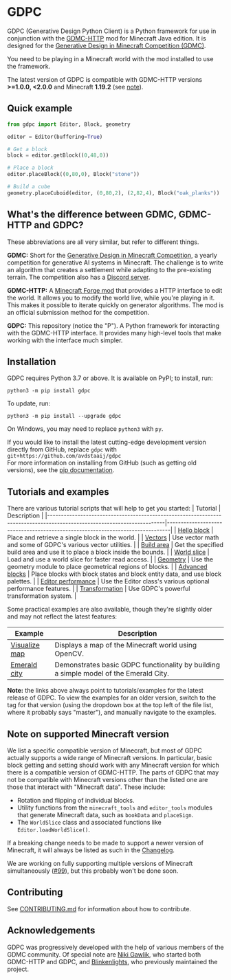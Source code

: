 # GDPC

GDPC (Generative Design Python Client) is a Python framework for use in conjunction with the [GDMC-HTTP](https://github.com/Niels-NTG/gdmc_http_interface) mod for Minecraft Java edition.
It is designed for the [Generative Design in Minecraft Competition (GDMC)](https://gendesignmc.engineering.nyu.edu).

You need to be playing in a Minecraft world with the mod installed to use the framework.

The latest version of GDPC is compatible with GDMC-HTTP versions **>=1.0.0, <2.0.0** and Minecraft **1.19.2** (see [note](#note-on-supported-minecraft-version)).


## Quick example

```python
from gdpc import Editor, Block, geometry

editor = Editor(buffering=True)

# Get a block
block = editor.getBlock((0,48,0))

# Place a block
editor.placeBlock((0,80,0), Block("stone"))

# Build a cube
geometry.placeCuboid(editor, (0,80,2), (2,82,4), Block("oak_planks"))
```

## What's the difference between GDMC, GDMC-HTTP and GDPC?

These abbreviations are all very similar, but refer to different things.

**GDMC:** Short for the [Generative Design in Minecraft Competition](https://gendesignmc.engineering.nyu.edu), a yearly competition for generative AI systems in Minecraft.
The challenge is to write an algorithm that creates a settlement while adapting to the pre-existing terrain. The competition also has a [Discord server](https://discord.gg/YwpPCRQWND).

**GDMC-HTTP:** A [Minecraft Forge mod](https://github.com/Niels-NTG/gdmc_http_interface) that provides a HTTP interface to edit the world.
It allows you to modify the world live, while you're playing in it. This makes it possible to iterate quickly on generator algorithms.
The mod is an official submission method for the competition.

**GDPC:** This repository (notice the "P"). A Python framework for interacting with the GDMC-HTTP interface.
It provides many high-level tools that make working with the interface much simpler.


## Installation

GDPC requires Python 3.7 or above. It is available on PyPI; to install, run:
```
python3 -m pip install gdpc
```
To update, run:
```
python3 -m pip install --upgrade gdpc
```
On Windows, you may need to replace `python3` with `py`.

If you would like to install the latest cutting-edge development version directly from GitHub, replace `gdpc` with\
`git+https://github.com/avdstaaij/gdpc`\
For more information on installing from GitHub (such as getting old versions), see the [pip documentation](https://pip.pypa.io/en/stable/topics/vcs-support/).


## Tutorials and examples

There are various tutorial scripts that will help to get you started:
| Tutorial                                                                                                               | Description                                                                   |
|------------------------------------------------------------------------------------------------------------------------|-------------------------------------------------------------------------------|
| [Hello block](https://github.com/avdstaaij/gdpc/blob/latest-release/examples/tutorials/1_hello_block.py)               | Place and retrieve a single block in the world.                               |
| [Vectors](https://github.com/avdstaaij/gdpc/blob/latest-release/examples/tutorials/2_vectors.py)                       | Use vector math and some of GDPC's various vector utilities.                  |
| [Build area](https://github.com/avdstaaij/gdpc/blob/latest-release/examples/tutorials/3_build_area.py)                 | Get the specified build area and use it to place a block inside the bounds.   |
| [World slice](https://github.com/avdstaaij/gdpc/blob/latest-release/examples/tutorials/4_world_slice.py)               | Load and use a world slice for faster read access.                            |
| [Geometry](https://github.com/avdstaaij/gdpc/blob/latest-release/examples/tutorials/5_geometry.py)                     | Use the geometry module to place geometrical regions of blocks.               |
| [Advanced blocks](https://github.com/avdstaaij/gdpc/blob/latest-release/examples/tutorials/6_advanced_blocks.py)       | Place blocks with block states and block entity data, and use block palettes. |
| [Editor performance](https://github.com/avdstaaij/gdpc/blob/latest-release/examples/tutorials/7_editor_performance.py) | Use the Editor class's various optional performance features.                 |
| [Transformation](https://github.com/avdstaaij/gdpc/blob/latest-release/examples/tutorials/8_transformation.py)         | Use GDPC's powerful transformation system.                                    |

Some practical examples are also available, though they're slightly older and may not reflect the latest features:

| Example                                                                                          | Description                                                                           |
|--------------------------------------------------------------------------------------------------|---------------------------------------------------------------------------------------|
| [Visualize map](https://github.com/avdstaaij/gdpc/blob/latest-release/examples/visualize_map.py) | Displays a map of the Minecraft world using OpenCV.                                   |
| [Emerald city](https://github.com/avdstaaij/gdpc/blob/latest-release/examples/emerald_city.py)   | Demonstrates basic GDPC functionality by building a simple model of the Emerald City. |

**Note:** the links above always point to tutorials/examples for the latest release of GDPC. To view the examples for an older version, switch to the tag for that version (using the dropdown box at the top left of the file list, where it probably says "master"), and manually navigate to the examples.


## Note on supported Minecraft version

We list a specific compatible version of Minecraft, but most of GDPC actually supports a wide range of Minecraft versions.
In particular, basic block getting and setting should work with any Minecraft version for which there is a compatible version of GDMC-HTTP.
The parts of GDPC that may not be compatible with Minecraft versions other than the listed one are those that interact with "Minecraft data". These include:
- Rotation and flipping of individual blocks.
- Utility functions from the `minecraft_tools` and `editor_tools` modules that generate Minecraft data, such as `bookData` and `placeSign`.
- The `WorldSlice` class and associated functions like `Editor.loadWorldSlice()`.

If a breaking change needs to be made to support a newer version of Minecraft, it will always be listed as such in the [Changelog](CHANGELOG.md).

We are working on fully supporting multiple versions of Minecraft simultaneously ([#99](https://github.com/avdstaaij/gdpc/issues/99)), but this probably won't be done soon.


## Contributing

See [CONTRIBUTING.md](CONTRIBUTING.md) for information about how to contribute.


## Acknowledgements

GDPC was progressively developed with the help of various members of the GDMC community. Of special note are [Niki Gawlik](https://github.com/nikigawlik), who started both GDMC-HTTP and GDPC, and [Blinkenlights](https://github.com/flashing-blinkenlights), who previously maintained the project.
